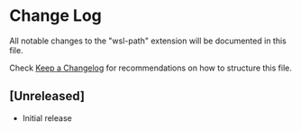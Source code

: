 # Change Log

All notable changes to the "wsl-path" extension will be documented in this file.

Check [Keep a Changelog](http://keepachangelog.com/) for recommendations on how to structure this file.

## [Unreleased]

- Initial release